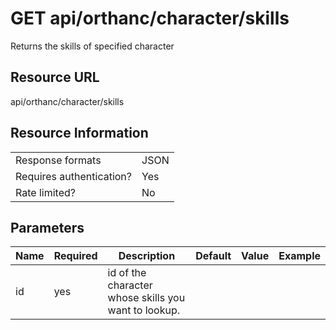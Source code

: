 
# GET api/orthanc/character/skills
Returns the skills of specified character

## Resource URL
api/orthanc/character/skills

  
## Resource Information
|||
|--|--|
|Response formats  | JSON  |
|Requires authentication?| Yes |
|Rate limited?  | No  |
## Parameters

| Name |  Required | Description | Default | Value |  Example
|--|--|--|--|--|--
id | yes | id of the character whose skills you want to lookup. | 
